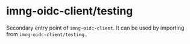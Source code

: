 # imng-oidc-client/testing

Secondary entry point of `imng-oidc-client`. It can be used by importing from `imng-oidc-client/testing`.
